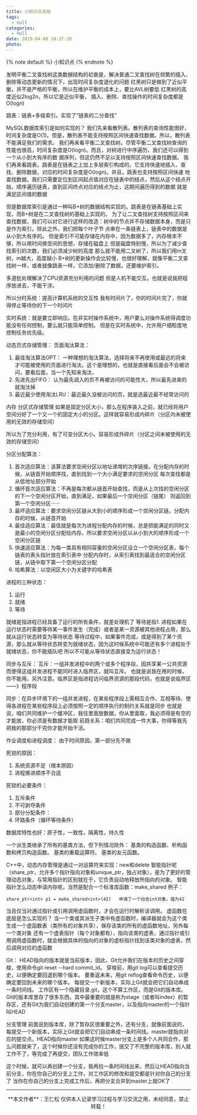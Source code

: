 ```yaml
---
title: 小知识点总结
tags:
  - null
categories:
  - null
date: 2019-04-08 10:37:10
photo:
---
```


{% note default %}
小知识点
{% endnote %}

<!-- more -->

发明平衡二叉查找树这类数据结构的初衷是，解决普通二叉查找树在频繁的插入、删除等动态更新的情况下，出现时间复杂度退化的问题
红黑树只是做到了近似平衡，并不是严格的平衡，所以在维护平衡的成本上，要比AVL树要低
红黑树的高度近似2log2n，所以它是近似平衡，
插入、删除、查找操作的时间复杂度都是O(logn)

跳表：链表+多级索引。实现了“链表的二分查找”

MySQL数据库索引是如何实现的？
我们先来看散列表。散列表的查询性能很好，时间复杂度是O(1)。但是，散列表不能支持按照区间快速查找数据。所以，散列表不能满足我们的需求。
我们再来看平衡二叉查找树。尽管平衡二叉查找树查询的性能也很高，时间复杂度是O(logn)。而且，对树进行中序遍历，我们还可以得到一个从小到大有序的数
据序列，但这仍然不足以支持按照区间快速查找数据。
我们再来看跳表。跳表是在链表之上加上多层索引构成的。它支持快速地插入、查找、删除数据，对应的时间复杂度是O(logn)。并且，跳表也支持按照区间快速
地查找数据。我们只需要定位到区间起点值对应在链表中的结点，然后从这个结点开始，顺序遍历链表，直到区间终点对应的结点为止，这期间遍历得到的数据
就是满足区间值的数据

但是数据库索引是通过一种叫B+树的数据结构实现的。跳表是在链表基础上实现，而B+树是在二叉查找树的基础上实现的。
为了让二叉查找树支持按照区间来查找数据，我们可以对它进行这样的改造：树中的节点并不存储数据本身，而是只是作为索引。除此之外，我们把每个叶子节
点串在一条链表上，链表中的数据是从小到大有序的。
但是索引不可能存储在内存中，因为数据多了，内存根本不够，所以用时间换空间的思想，存储在磁盘上
但是磁盘特别慢，所以为了减少查找索引的次数，我们必须减少树的高度
那么就不能用二叉树了，所以我们用m叉树，m越大，高度越小
B+树的更新操作会比较慢，也很好理解，就像平衡二叉查找树一样，或者就像跳表一样，它添加/删除了数据，还要维护索引。

多道批处理解决了CPU资源充分利用的问题
但是人机不能交互。也就是说我把程序放进去，不能干涉。

所以分时系统：提高计算机系统的交互性
我有时间片了，你的时间片完了，你就得停止等待你的下一个时间片

实时系统：就是要立即响应。在非实时操作系统中，用户要么对操作系统得调度功能没有任何控制，要么就只能简单控制。
但是在实时系统中，允许用户细粒度地控制任务优先级。

动态页式存储管理：
页面淘汰算法：
1. 最佳淘汰算法OPT： 一种理想的淘汰算法，选择将来不再使用或最远的将来才可能被使用的页面进行淘汰。这个是理想的，也就是直接看后面会不会被访问，要看后面，当一个先知来淘汰，
2. 先进先出FIFO： 认为最先调入的页不再被访问的可能性大，所以最先进来的就淘汰掉
3. 最近最少使用淘汰LRU：最近最久没被访问的页，就是选最近最不经常访问的

内存 分区式存储管理
如果是固定分区大小，那么在程序装入之前，就已经将用户空间分好了一个又一个的固定大小的分区。这样就容易形成内碎片（分区内未被使用的无效的存储空间）

所以为了充分利用，有了可变分区大小。容易形成外碎片（分区之间未被使用的无效的存储空间）

分区分配算法：
1. 首次适应算法：该算法要求空闲分区以地址递增的次序链接。在分配内存的时候，从链首开始顺序找，直到找到一个大小满足要求的空闲分区
                          每次查找都是从低地址部分开始
2. 循环首次适应算法：不再是每次都从链首开始查找，而是从上次找的空闲分区的下一个空闲分区开始，直到满足，如果最后一个空闲分区（链尾）
                                 则返回到第一个空闲分区······
3. 最坏适应算法：要求空闲分区链从大到小的顺序形成一个空闲分区链。分配内存的时候，从链首开始
4. 最佳适应算法：最佳就是每次为进程分配内存的时候，总是把能满足的同时又是最小的空闲分区分配给内存。所以要求空闲分区以从小到大的顺序形成一个空闲分区链
5. 快速适应算法：为每一类具有相同容量的空闲分区设立一个空闲分区表，每个链表的表头指针放在索引表中
                          分配内存时，从索引表找到最适合的空闲分区链，从链中取下第一个空闲分区分配
6. 哈希算法：以空闲区大小为关键字的哈希表

进程的三种状态：
1. 运行
2. 就绪
3. 等待

就绪是指进程已经具备了运行的所有条件，就差处理机了
等待是指1. 进程如果在运行状态时需要等待某一事件发生（完成）或者是某一资源被其他进程占用，那么就从运行状态转变为等待状态
等待过程中，如果事件完成，或是得到了某个资源，那么就从等待状态转变为就绪状态，因为这时候系统中可能还有多个进程处于就绪状态，你不能插队吧
所以不可能从等待状态直接变为运行状态！

同步与互斥：
互斥：一组并发进程中的两个或多个程序段，因共享某一公共资源而使得这组并发进程不能同时进入临界区，就叫互斥。
也就是说我在用的时候，你不能用。另外注意。临界区是指进程访问临界资源的那段代码，也就是说临界区——》程序段

同步：在异步环境下的一组并发进程，在某些程序段上需相互合作、互相等待、使得各进程在某些程序段上必须按照一定的顺序执行的制约关系就是同步
也就是说，咱们共同维护一个缓冲区，我往里面放数据，你从里面取，我必须得是有空的才能放，你必须是有数据才能取
前趋关系：咱们共同完成一件大事，你得等我先把我的那部分干完你才能开始干活。

作业调度和进程调度：
由于时间原因，第一部分先不做

死锁的原因：
1. 系统资源不足（根本原因）
2. 进程推进顺序不合适

死锁的必要条件：
1. 互斥条件
2. 不可剥夺条件
3. 部分分配条件：
4. 环路条件（循环等待条件）

数据库特性也好：原子性，一致性，隔离性，持久性

一个派生类继承了所有的基类方法，但下列情况除外：
基类的构造函数、析构函数和拷贝构造函数。
基类的重载运算符。
基类的友元函数。

C++中，动态内存管理是通过一对运算符来实现：new和delete
智能指针呢（share_ptr，允许多个指针指向对象和unique_ptr，独占对象），是为了更好的管理动态对象，与常用指针的区别就在于，它负责自动地释放所指向的对象。
智能指针怎么动态申请内存呢，当然是配合一个标准库函数：make_shared
例子：
``` 
share_ptr<int> p1 = make_shared<int>(42)   申请了一个动态int对象，值为42
```
当且仅当对通过指针或引用调用虚函数时，才会在运行时解析该调用。
虚函数在底层是怎么实现的？
当一个类或其派生子类中有虚函数时，编译器就会为这个类生成一个虚函数表（类所有的对象共享），保存该类的所有的虚函数地址，另外每一个类对象
还有一个虚表指针（每个对象都有），指向该类的虚表，通过指针或引用调用虚函数时，就会根据具体的指向的对象的虚标指针找到该类对象的虚表，然后调用对应的虚函数

Git：
HEAD指向的版本就是当前版本，因此，Git允许我们在版本的历史之间穿梭，使用命令git reset --hard commit_id。
穿梭前，用git log可以查看提交历史，以便确定要回退到哪个版本。
要重返未来，用git reflog查看命令历史，以便确定要回到未来的哪个版本。
每提交一个新版本，实际上Git就会把它们自动串成一条时间线。
工作区有一个隐藏目录.git，这个不算工作区，而是Git的版本库。
Git的版本库里存了很多东西，其中最重要的就是称为stage（或者叫index）的暂存区，还有Git为我们自动创建的第一个分支master，以及指向master的一个指针叫HEAD

分支管理
前面说到版本库，除了暂存区很重要之外，还有分支，就像前面说的，每提交一个新版本，实际上Git就会把它们自动串成一条时间线。master就指向对应的提交点，HEAD指向master
如果这时候master分支上是多个人共同合作，那么问题就来了，这个时候你还没有完成你的工作，提交了不完整的版本库，别人就工作不了，等完成了再提交，团队工作效率低

这个时候，就可以再创建一个分支，我再拉一条时间线出来，然后让HEAD指向当前分支，你在你自己的分支上工作，对工作区的修改和提交都是针对你自己的分支了
当你在你自己的分支上完成工作后，再把分支合并到master上就OK了















--- 

<div align="center">
	**本文作者**：王仁松
	仅供本人记录学习过程与学习交流之用，未经同意，禁止转载！
</div>